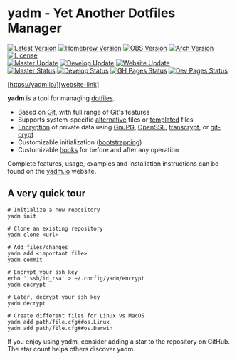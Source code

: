# yadm - Yet Another Dotfiles Manager

[![Latest Version][releases-badge]][releases-link]
[![Homebrew Version][homebrew-badge]][homebrew-link]
[![OBS Version][obs-badge]][obs-link]
[![Arch Version][arch-badge]][arch-link]
[![License][license-badge]][license-link]<br />
[![Master Update][master-date]][master-commits]
[![Develop Update][develop-date]][develop-commits]
[![Website Update][website-date]][website-commits]<br />
[![Master Status][master-badge]][workflow-master]
[![Develop Status][develop-badge]][workflow-develop]
[![GH Pages Status][gh-pages-badge]][workflow-gh-pages]
[![Dev Pages Status][dev-pages-badge]][workflow-dev-pages]

[https://yadm.io/][website-link]

**yadm** is a tool for managing [dotfiles][].

* Based on [Git][], with full range of Git's features
* Supports system-specific [alternative][feature-alternates] files or
  [templated][feature-templates] files
* [Encryption][feature-encryption] of private data using [GnuPG][],
  [OpenSSL][], [transcrypt][], or [git-crypt][]
* Customizable initialization ([bootstrapping][feature-bootstrap])
* Customizable [hooks][feature-hooks] for before and after any operation

Complete features, usage, examples and installation instructions can be found on
the [yadm.io][website-link] website.

## A very quick tour

    # Initialize a new repository
    yadm init

    # Clone an existing repository
    yadm clone <url>

    # Add files/changes
    yadm add <important file>
    yadm commit

    # Encrypt your ssh key
    echo '.ssh/id_rsa' > ~/.config/yadm/encrypt
    yadm encrypt

    # Later, decrypt your ssh key
    yadm decrypt

    # Create different files for Linux vs MacOS
    yadm add path/file.cfg##os.Linux
    yadm add path/file.cfg##os.Darwin

If you enjoy using yadm, consider adding a star to the repository on GitHub.
The star count helps others discover yadm.

[Git]: https://git-scm.com/
[GnuPG]: https://gnupg.org/
[OpenSSL]: https://www.openssl.org/
[arch-badge]: https://img.shields.io/archlinux/v/extra/any/yadm
[arch-link]: https://archlinux.org/packages/extra/any/yadm/
[dev-pages-badge]: https://img.shields.io/github/actions/workflow/status/yadm-dev/yadm/test.yml?branch=dev-pages
[develop-badge]: https://img.shields.io/github/actions/workflow/status/yadm-dev/yadm/test.yml?branch=develop
[develop-commits]: https://github.com/yadm-dev/yadm/commits/develop
[develop-date]: https://img.shields.io/github/last-commit/yadm-dev/yadm/develop.svg?label=develop
[dotfiles]: https://en.wikipedia.org/wiki/Hidden_file_and_hidden_directory
[feature-alternates]: https://yadm.io/docs/alternates
[feature-bootstrap]: https://yadm.io/docs/bootstrap
[feature-hooks]: https://yadm.io/docs/hooks
[feature-encryption]: https://yadm.io/docs/encryption
[feature-templates]: https://yadm.io/docs/templates
[gh-pages-badge]: https://img.shields.io/github/actions/workflow/status/yadm-dev/yadm/test.yml?branch=gh-pages
[git-crypt]: https://github.com/AGWA/git-crypt
[homebrew-badge]: https://img.shields.io/homebrew/v/yadm.svg
[homebrew-link]: https://formulae.brew.sh/formula/yadm
[license-badge]: https://img.shields.io/github/license/yadm-dev/yadm.svg
[license-link]: https://github.com/yadm-dev/yadm/blob/master/LICENSE
[master-badge]: https://img.shields.io/github/actions/workflow/status/yadm-dev/yadm/test.yml?branch=master
[master-commits]: https://github.com/yadm-dev/yadm/commits/master
[master-date]: https://img.shields.io/github/last-commit/yadm-dev/yadm/master.svg?label=master
[obs-badge]: https://img.shields.io/badge/OBS-v3.4.0-blue
[obs-link]: https://software.opensuse.org/download.html?project=home%3ATheLocehiliosan%3Ayadm&package=yadm
[releases-badge]: https://img.shields.io/github/tag/yadm-dev/yadm.svg?label=latest+release
[releases-link]: https://github.com/yadm-dev/yadm/releases
[transcrypt]: https://github.com/elasticdog/transcrypt
[website-commits]: https://github.com/yadm-dev/yadm/commits/gh-pages
[website-date]: https://img.shields.io/github/last-commit/yadm-dev/yadm/gh-pages.svg?label=website
[website-link]: https://yadm.io/
[workflow-dev-pages]: https://github.com/yadm-dev/yadm/actions?query=workflow%3a%22test+site%22+branch%3adev-pages
[workflow-develop]: https://github.com/yadm-dev/yadm/actions?query=workflow%3ATests+branch%3Adevelop
[workflow-gh-pages]: https://github.com/yadm-dev/yadm/actions?query=workflow%3a%22test+site%22+branch%3agh-pages
[workflow-master]: https://github.com/yadm-dev/yadm/actions?query=workflow%3ATests+branch%3Amaster
